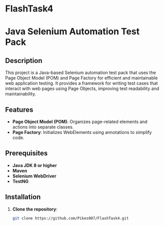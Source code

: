 # FlashTask4
# Java Selenium Automation Test Pack

## Description
This project is a Java-based Selenium automation test pack that uses the Page Object Model (POM) and Page Factory for efficient and maintainable web application testing. It provides a framework for writing test cases that interact with web pages using Page Objects, improving test readability and maintainability.

## Features
- **Page Object Model (POM)**: Organizes page-related elements and actions into separate classes.
- **Page Factory**: Initializes WebElements using annotations to simplify code.

## Prerequisites
- **Java JDK 8 or higher**
- **Maven**
- **Selenium WebDriver**
- **TestNG**

## Installation
1. **Clone the repository**:
   ```bash
   git clone https://github.com/Pikes007/FlashTask4.git

